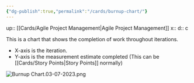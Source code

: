 ```yaml
---
{"dg-publish":true,"permalink":"/cards/burnup-chart/"}
---
```


up:: [[Cards/Agile Project Management\|Agile Project Management]] 
x:: 
d:: c

This is a chart that shows the completion of work throughout iterations. 
- X-axis is the iteration.
- Y-axis is the measurement estimate completed (This can be [[Cards/Story Points\|Story Points]] normally)

![Burnup Chart.03-07-2023.png](/img/user/Extras/Images/Burnup%20Chart.03-07-2023.png)
